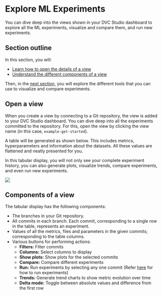 # Explore ML Experiments

You can dive deep into the views shown in your DVC Studio dashboard to explore
all the ML experiments, visualize and compare them, and run new experiments.

## Section outline

In this section, you will:

- [Learn how to open the details of a view](#open-a-view)
- [Understand the different components of a view](#components-of-a-view)

Then, in the [next section](/doc/studio/visualize-experiments), you will explore
the different tools that you can use to visualize and compare experiments.

## Open a view

When you create a view by connecting to a Git repository, the view is added to
your DVC Studio dashboard. You can dive deep into all the experiments committed
to the repository. For this, open the view by clicking the view name (in this
case, `example-get-started`).

A table will be generated as shown below. This includes metrics, hyperparameters
and information about the datasets. All these values are flattened and neatly
presented for you.

In this tabular display, you will not only see your complete experiment history,
you can also generate plots, visualize trends, compare experiments, and even run
new experiments.

![](https://static.iterative.ai/img/studio/view_components_v2.png)

## Components of a view

The tabular display has the following components:

- The branches in your Git repository.
- All commits in each branch. Each commit, corresponding to a single row in the
  table, represents an experiment.
- Values of all the metrics, files and parameters in the given commits;
  corresponding to the table columns.
- Various buttons for performing actions:
  - **Filters:** Filter commits
  - **Columns:** Select columns to display
  - **Show plots:** Show plots for the selected commits
  - **Compare:** Compare different experiments
  - **Run:** Run experiments by selecting any one commit (Refer
    [here](/doc/studio/run-experiments) for how to run experiments)
  - **Trends:** Generate trend charts to show metric evolution over time
  - **Delta mode:** Toggle between absolute values and difference from the first
    row
